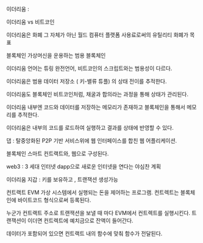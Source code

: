 이더리움 : 

이더리움 vs 비트코인

이더리움은 화폐 그 자체가 아닌 월드 컴퓨터 플랫폼 사용료로써의 유틸리티 화폐가 목표

블록체인 가상머신을 운용하는 범용 블록체인

이더리움 언어는 튜링 완전언어, 비트코인의 스크립트와는 범용성이 다르다.

이더리움은 범용 데이터 저장소 ( 키-밸류 튜플) 의 상태 전이를 추적한다.

이더리움도 블록체인 비트코인처럼, 채굴과 합의라는 과정을 통해 상태가 관리된다.

이더리움 내부엔 코드와 데이터를 저장하는 메모리가 존재하고 블록체인을 통해서 메모리를 추적한다.

이더리움은 내부의 코드를 로드하여 실행하고 결과를 상태에 반영할 수 있다.

댑 : 탈중앙화된 P2P 기반 서비스위에 웹 인터페이스를 합친 웹 어플리케이션.

블록체인 스마트 컨트랙트와, 웹으로 구성된다.

web3 : 3 세대 인터넷 dapp으로 새로운 인터넷을 연다는 야심찬 계획

이더리움 지갑 : 키를 보유하고 , 트랜잭션 생성가능

컨트랙트 EVM 가상 시스템에서 실행되는 돈을 제어하는 프로그램. 컨트렉트는 블록체인에 바이트코드 형식으로써 등록된다.

누군가 컨트랙트 주소로 트랜잭션을 보낼 때 마다 EVM에서 컨트렉트를 실행시킨다. 트랜잭션이 이더면 컨트렉트에 예치금으로 잔액이 들어간다.

데이터가 포함되어 있으면 컨트랙트 내의 함수에 맞춰 함수가 전달된다.